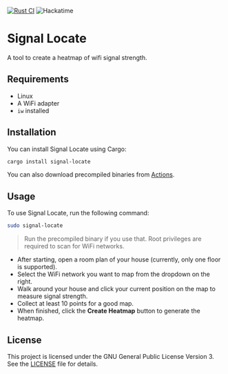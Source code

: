 [![Rust CI](https://github.com/simon0302010/signal-locate/actions/workflows/rust.yml/badge.svg)](https://github.com/simon0302010/signal-locate/actions/workflows/rust.yml)
![Hackatime](https://hackatime-badge.hackclub.com/U08HC7N4JJW/signal-locate)

# Signal Locate

A tool to create a heatmap of wifi signal strength.

## Requirements

- Linux
- A WiFi adapter
- `iw` installed

## Installation

You can install Signal Locate using Cargo:

```bash
cargo install signal-locate
```

You can also download precompiled binaries from [Actions](https://github.com/simon0302010/signal-locate/actions/workflows/rust.yml).

## Usage

To use Signal Locate, run the following command:

```bash
sudo signal-locate
```
> Run the precompiled binary if you use that.
> Root privileges are required to scan for WiFi networks.

- After starting, open a room plan of your house (currently, only one floor is supported).
- Select the WiFi network you want to map from the dropdown on the right.
- Walk around your house and click your current position on the map to measure signal strength.
- Collect at least 10 points for a good map.
- When finished, click the **Create Heatmap** button to generate the heatmap.

## License

This project is licensed under the GNU General Public License Version 3. See the [LICENSE](LICENSE) file for details.